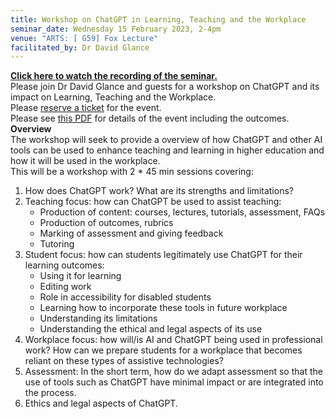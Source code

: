 ```yaml
---
title: Workshop on ChatGPT in Learning, Teaching and the Workplace
seminar_date: Wednesday 15 February 2023, 2-4pm
venue: "ARTS: [ G59] Fox Lecture"
facilitated_by: Dr David Glance
---
```


<b><a href="https://www.youtube.com/watch?v=WgzDOZoALNE" target="_blank">Click here to watch the recording of the seminar.</a></b><br/>Please join Dr David Glance and guests for a workshop on ChatGPT and its impact on Learning, Teaching and the Workplace.<br/>Please <a href="https://www.eventbrite.com.au/e/chatgpt-in-learning-teaching-and-the-workplace-tickets-531684170667">reserve a ticket</a> for the event.<br/>Please see <a href="https://nlp-tlp.org/docs/ChatGPT-Workshop.pdf">this PDF</a> for details of the event including the outcomes.<br/><b>Overview</b><br/>The workshop will seek to provide a overview of how ChatGPT and other AI tools can be used to enhance teaching and learning in higher education and how it will be used in the workplace.<br/>This will be a workshop with 2 \* 45 min sessions covering:<br/><ol><li>How does ChatGPT work? What are its strengths and limitations?</li><li>Teaching focus: how can ChatGPT be used to assist teaching:<ul><li>Production of content: courses, lectures, tutorials, assessment, FAQs</li><li>Production of outcomes, rubrics</li><li> Marking of assessment and giving feedback</li><li>Tutoring</li></ul></li><li>Student focus: how can students legitimately use ChatGPT for their learning outcomes:<ul><li>Using it for learning</li><li>Editing work</li><li>Role in accessibility for disabled students</li><li>Learning how to incorporate these tools in future workplace</li><li>Understanding its limitations</li><li>Understanding the ethical and legal aspects of its use</li></ul></li><li>Workplace focus: how will/is AI and ChatGPT being used in professional work? How can we prepare students for a workplace that becomes reliant on these types of assistive technologies?</li><li>Assessment: In the short term, how do we adapt assessment so that the use of tools such as ChatGPT have minimal impact or are integrated into the process.</li><li>Ethics and legal aspects of ChatGPT.</li></ol>
